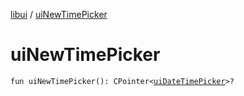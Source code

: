 [libui](index.md) / [uiNewTimePicker](./ui-new-time-picker.md)

# uiNewTimePicker

`fun uiNewTimePicker(): CPointer<`[`uiDateTimePicker`](ui-date-time-picker.md)`>?`